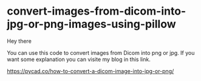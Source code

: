 # convert-images-from-dicom-into-jpg-or-png-images-using-pillow

Hey there

You can use this code to convert images from Dicom into png or jpg. If you want some explanation you can visite my blog in this link.

https://pycad.co/how-to-convert-a-dicom-image-into-jpg-or-png/
